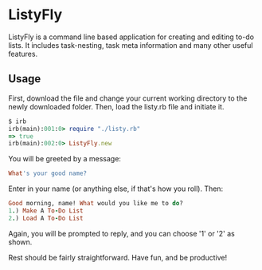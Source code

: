 # ListyFly

ListyFly is a command line based application for creating and editing to-do lists.
It includes task-nesting, task meta information and many other useful features. 

## Usage ##

First, download the file and change your current working directory to the newly downloaded folder. 
Then, load the listy.rb file and initiate it.
```ruby
$ irb
irb(main):001:0> require "./listy.rb"
=> true
irb(main):002:0> ListyFly.new
```
You will be greeted by a message:
```ruby
What's your good name?
```
Enter in your name (or anything else, if that's how you roll). Then:
```ruby
Good morning, name! What would you like me to do?
1.) Make A To-Do List
2.) Load A To-Do List
```
Again, you will be prompted to reply, and you can choose '1' or '2' as shown. 

Rest should be fairly straightforward. Have fun, and be productive! 